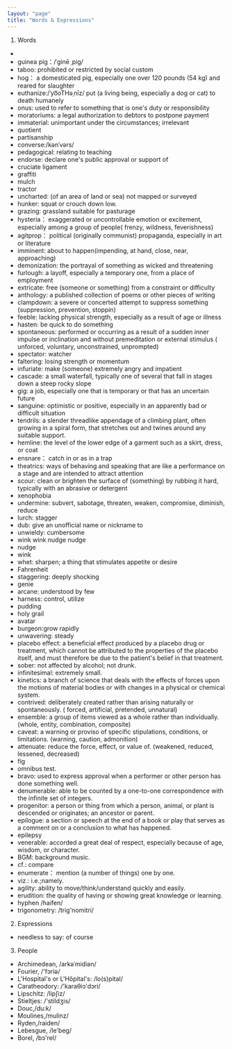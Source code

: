 ```yaml
---
layout: "page"
title: "Words & Expressions"
---
```

1. Words
-       
- guinea pig：/ˈɡinē ˌpiɡ/        
- taboo: prohibited or restricted by social custom                 
- hog： a domesticated pig, especially one over 120 pounds (54 kg) and reared for slaughter      
- euthanize:/ˈyo͞oTHəˌnīz/ put (a living being, especially a dog or cat) to death humanely                   
- onus: used to refer to something that is one's duty or responsibility     
- moratoriums: a legal authorization to debtors to postpone payment             
- immaterial: unimportant under the circumstances; irrelevant              
- quotient       
- partisanship     
- converse:/kənˈvərs/              
- pedagogical: relating to teaching           
- endorse: declare one's public approval or support of         
- cruciate ligament       
- graffiti           
- mulch       
- tractor      
- uncharted: (of an area of land or sea) not mapped or surveyed           
- hunker: squat or crouch down low.         
- grazing: grassland suitable for pasturage     
- hysteria： exaggerated or uncontrollable emotion or excitement, especially among a group of people(	frenzy, wildness, feverishness)
- agitprop： political (originally communist) propaganda, especially in art or literature     
- imminent: about to happen(impending, at hand, close, near, approaching)    
- demonization: the portrayal of something as wicked and threatening      
- furlough: a layoff, especially a temporary one, from a place of employment       
- extricate: free (someone or something) from a constraint or difficulty     
- anthology: a published collection of poems or other pieces of writing  
- clampdown: a severe or concerted attempt to suppress something (suppression, prevention, stoppin)          
- feeble: lacking physical strength, especially as a result of age or illness          
- hasten: be quick to do something                    
- spontaneous: performed or occurring as a result of a sudden inner impulse or inclination and without premeditation or external stimulus (	unforced, voluntary, unconstrained, unprompted)      
- spectator: watcher      
- faltering: losing strength or momentum      
- infuriate: make (someone) extremely angry and impatient      
- cascade: a small waterfall, typically one of several that fall in stages down a steep rocky slope      
- gig: a job, especially one that is temporary or that has an uncertain future     
- sanguine: optimistic or positive, especially in an apparently bad or difficult situation    
- tendrils: a slender threadlike appendage of a climbing plant, often growing in a spiral form, that stretches out and twines around any suitable support.    
- hemline: the level of the lower edge of a garment such as a skirt, dress, or coat    
- ensnare： catch in or as in a trap    
- theatrics: ways of behaving and speaking that are like a performance on a stage and are intended to attract attention    
- scour: clean or brighten the surface of (something) by rubbing it hard, typically with an abrasive or detergent    
- xenophobia    
- undermine: subvert, sabotage, threaten, weaken, compromise, diminish, reduce    
- lurch: stagger    
- dub: give an unofficial name or nickname to  
- unwieldy: cumbersome  
- wink wink nudge nudge  
- nudge  
- wink  
- whet: sharpen; a thing that stimulates appetite or desire  
- Fahrenheit
- staggering: deeply shocking 
- genie 
- arcane: understood by few  
- harness: control, utilize  
- pudding  
- holy grail  
- avatar  
- burgeon:grow rapidly
- unwavering: steady
- placebo effect: a beneficial effect produced by a placebo drug or treatment, which cannot be attributed to the properties of the placebo itself, and must therefore be due to the patient's belief in that treatment.
- sober: not affected by alcohol; not drunk.
- infinitesimal: extremely small.
- kinetics: a branch of science that deals with the effects of forces upon the motions of material bodies or with changes in a physical or chemical system.
- contrived: deliberately created rather than arising naturally or spontaneously. (	forced, artificial, pretended, unnatural)
- ensemble: a group of items viewed as a whole rather than individually.(whole, entity, combination, composite)
- caveat: a warning or proviso of specific stipulations, conditions, or limitations. (warning, caution, admonition)
- attenuate: reduce the force, effect, or value of. (weakened, reduced, lessened, decreased)
- fig
- omnibus test.
- bravo: used to express approval when a performer or other person has done something well.
- denumerable: able to be counted by a one-to-one correspondence with the infinite set of integers.
- progenitor: a person or thing from which a person, animal, or plant is descended or originates; an ancestor or parent.
- epilogue: a section or speech at the end of a book or play that serves as a comment on or a conclusion to what has happened.
- epilepsy
- venerable: accorded a great deal of respect, especially because of age, wisdom, or character.
- BGM: background music.
- cf.: compare
- enumerate： mention (a number of things) one by one.
- viz.: i.e.;namely.
- agility: ability to move/think/understand quickly and easily.
- erudition: the quality of having or showing great knowledge or learning.
- hyphen /haifen/
- trigonometry: /trig'nomitri/        

2. Expressions
- needless to say: of course

3. People
- Archimedean, /arkəˈmidiən/
- Fourier, /'fɔriə/           
- L'Hospital's or L'Hôpital's: /lo(s)pital/               
- Caratheodory: /'karaθiɔ'dɔri/    
- Lipschitz: /lipʃiz/    
- Stieltjes: /'stildʒis/
- Douc,/du:k/      
- Moulines,/mulinz/    
- Ryden,/raiden/    
- Lebesgue, /le'beg/    
- Borel, /bɔ'rel/    

